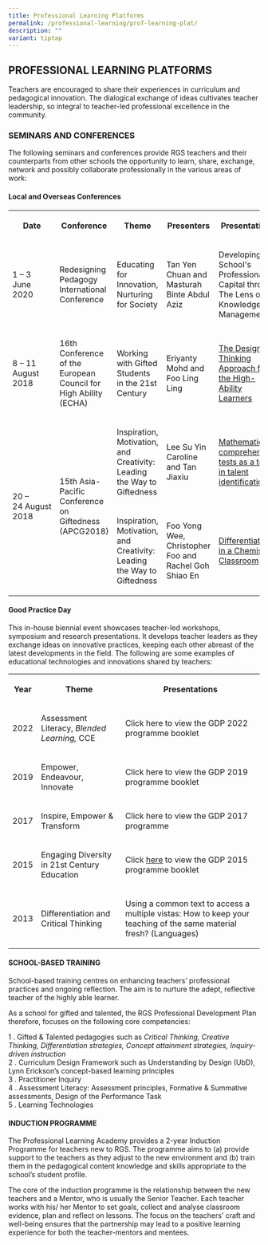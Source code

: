 ```yaml
---
title: Professional Learning Platforms
permalink: /professional-learning/prof-learning-plat/
description: ""
variant: tiptap
---
```

<h2>PROFESSIONAL LEARNING PLATFORMS</h2><p>Teachers are encouraged to share their experiences in curriculum and pedagogical innovation. The dialogical exchange of ideas cultivates teacher leadership, so integral to teacher-led professional excellence in the community.</p><h3>SEMINARS AND CONFERENCES</h3><p>The following seminars and conferences provide RGS teachers and their counterparts from other schools the opportunity to learn, share, exchange, network and possibly collaborate professionally in the various areas of work:</p><h4>Local and Overseas Conferences</h4><table><tbody><tr><th rowspan="1" colspan="1"><p><strong>Date</strong></p></th><th rowspan="1" colspan="1"><p><strong>Conference</strong></p></th><th rowspan="1" colspan="1"><p><strong>Theme</strong></p></th><th rowspan="1" colspan="1"><p><strong>Presenters</strong></p></th><th rowspan="1" colspan="1"><p><strong>Presentations</strong></p></th></tr><tr><td rowspan="1" colspan="1"><p>1 – 3 June 2020</p></td><td rowspan="1" colspan="1"><p>Redesigning Pedagogy International Conference</p></td><td rowspan="1" colspan="1"><p>Educating for Innovation, Nurturing for Society</p></td><td rowspan="1" colspan="1"><p>Tan Yen Chuan and Masturah Binte Abdul Aziz</p></td><td rowspan="1" colspan="1"><p>Developing School's Professional Capital through The Lens of Knowledge Management</p></td></tr><tr><td rowspan="1" colspan="1"><p>8&nbsp;– 11 August 2018</p></td><td rowspan="1" colspan="1"><p>16th Conference of the European Council for High Ability (ECHA)</p></td><td rowspan="1" colspan="1"><p>Working with Gifted Students in the 21st Century</p></td><td rowspan="1" colspan="1"><p>Eriyanty Mohd and Foo Ling Ling</p></td><td rowspan="1" colspan="1"><p><a href="/learning-platforms/plat1/" rel="noopener noreferrer nofollow" target="_blank">The Design-Thinking Approach for the High-Ability Learners</a></p></td></tr><tr><td rowspan="2" colspan="1"><p>20&nbsp;– 24&nbsp;August 2018</p></td><td rowspan="2" colspan="1"><p>15th Asia-Pacific Conference on Giftedness (APCG2018)</p></td><td rowspan="1" colspan="1"><p>Inspiration, Motivation, and Creativity: Leading the Way to Giftedness</p></td><td rowspan="1" colspan="1"><p>Lee Su Yin Caroline and Tan Jiaxiu</p></td><td rowspan="1" colspan="1"><p><a href="/learning-platforms/plat2/" rel="noopener noreferrer nofollow" target="_blank">Mathematics comprehension tests&nbsp;as a tool in talent identification</a></p></td></tr><tr><td rowspan="1" colspan="1"><p>Inspiration, Motivation, and Creativity: Leading the Way to Giftedness</p></td><td rowspan="1" colspan="1"><p>Foo Yong Wee, Christopher Foo and Rachel Goh Shiao En</p></td><td rowspan="1" colspan="1"><p><a href="/learning-platforms/plat3/" rel="noopener noreferrer nofollow" target="_blank">Differentiation in a Chemistry Classroom</a></p></td></tr></tbody></table><h4>Good Practice Day</h4><p>This in-house biennial event showcases teacher-led workshops, symposium and research presentations. It develops teacher leaders as they exchange ideas on innovative practices, keeping each other abreast of the latest developments in the field. The following are some examples of educational technologies and innovations shared by teachers:</p><table><tbody><tr><th rowspan="1" colspan="1"><p>Year</p></th><th rowspan="1" colspan="1"><p>Theme</p></th><th rowspan="1" colspan="1"><p>Presentations</p></th></tr><tr><td rowspan="1" colspan="1"><p>2022</p></td><td rowspan="1" colspan="1"><p>Assessment Literacy, <em>Blended Learning, </em>CCE</p></td><td rowspan="1" colspan="1"><p>Click <a rel="noopener noreferrer nofollow" target="_blank">here</a> to view the GDP 2022 programme booklet</p></td></tr><tr><td rowspan="1" colspan="1"><p>2019</p></td><td rowspan="1" colspan="1"><p>Empower, Endeavour, Innovate</p></td><td rowspan="1" colspan="1"><p>Click <a rel="noopener noreferrer nofollow" target="_blank">here</a> to view the GDP 2019 programme booklet</p></td></tr><tr><td rowspan="1" colspan="1"><p>2017</p></td><td rowspan="1" colspan="1"><p>Inspire, Empower &amp; Transform</p></td><td rowspan="1" colspan="1"><p>Click <a rel="noopener noreferrer nofollow" target="_blank">here</a> to view the GDP 2017 programme</p></td></tr><tr><td rowspan="1" colspan="1"><p>2015</p></td><td rowspan="1" colspan="1"><p>Engaging Diversity in 21st Century Education</p></td><td rowspan="1" colspan="1"><p>Click <a href="/files/GPD%202015%20Programme_23%20July.pdf" rel="noopener noreferrer nofollow" target="_blank">here</a> to view the GDP 2015 programme booklet</p></td></tr><tr><td rowspan="1" colspan="1"><p>2013</p></td><td rowspan="1" colspan="1"><p>Differentiation and Critical Thinking</p></td><td rowspan="1" colspan="1"><p>Using a common text to access a multiple vistas: How to keep your teaching of the same material fresh? (Languages)</p></td></tr></tbody></table><h4>SCHOOL-BASED TRAINING</h4><p>School-based training centres on enhancing teachers’ professional practices and ongoing reflection. The aim is to nurture the adept, reflective teacher of the highly able learner.</p><p>As a school for gifted and talented, the RGS Professional Development Plan therefore, focuses on the following core competencies:</p><p>1 . Gifted &amp; Talented pedagogies such as&nbsp;<em>Critical Thinking, Creative Thinking, Differentiation strategies, Concept attainment strategies, Inquiry-driven instruction</em> <br>2 . Curriculum Design Framework such as Understanding by Design (UbD), Lynn Erickson’s concept-based learning principles<br>3 . Practitioner Inquiry<br>4 . Assessment Literacy: Assessment principles, Formative &amp; Summative assessments, Design of the Performance Task<br>5 . Learning Technologies</p><h4>INDUCTION PROGRAMME</h4><p>The Professional Learning Academy provides a 2-year Induction Programme for teachers new to RGS. The programme aims to (a) provide support to the teachers as they adjust to the new environment and (b) train them in the pedagogical content knowledge and skills appropriate to the school’s student profile.</p><p>The core of the induction programme is the relationship between the new teachers and a Mentor, who is usually the Senior Teacher. Each teacher works with his/ her Mentor to set goals, collect and analyse classroom evidence, plan and reflect on lessons. The focus on the teachers’ craft and well-being ensures that the partnership may lead to a positive learning experience for both the teacher-mentors and mentees.</p>